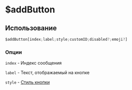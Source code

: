 # $addButton

## Использование
```js
$addButton[index;label;style;customID;disabled?;emoji?]
```

### Опции
`index` - Индекс сообщения

`label` - Текст, отображаемый на кнопке

`style` - [Стиль кнопки](https://github.com/Weredok/aoijs-ru-documentation/blob/main/introduction/interaction-commands.md#%D0%BA%D0%BD%D0%BE%D0%BF%D0%BA%D0%B8)
